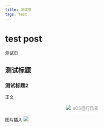 ```yaml
---
title: 测试页
tags: test
---
```


# test post
测试页

## 测试标题

### 测试标题2

正文

<center>
    <img src="https://github.com/RichardZj/RichardZj.github.io/blob/741ac3cdc5de0ac9f9a382ed8cb7bb3c43d9a07b/_posts/test.png">
    <div style="color: orange; border-bottom: 1px solid #d9d9d9;
        display: inline-block;
        color: #999;
        padding: 2px">
        aOS运行场景
    </div>
</center>

图片插入
![](https://github.com/RichardZj/RichardZj.github.io/blob/741ac3cdc5de0ac9f9a382ed8cb7bb3c43d9a07b/_posts/test.png)
